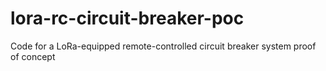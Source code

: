 # lora-rc-circuit-breaker-poc
Code for a LoRa-equipped remote-controlled circuit breaker system proof of concept
